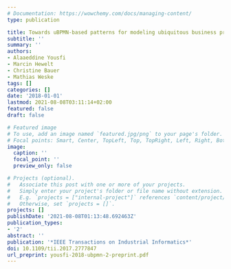 ```yaml
---
# Documentation: https://wowchemy.com/docs/managing-content/
type: publication

title: Towards uBPMN-based patterns for modeling ubiquitous business processes
subtitle: ''
summary: ''
authors:
- Alaaeddine Yousfi
- Marcin Hewelt
- Christine Bauer
- Mathias Weske
tags: []
categories: []
date: '2018-01-01'
lastmod: 2021-08-08T03:11:14+02:00
featured: false
draft: false

# Featured image
# To use, add an image named `featured.jpg/png` to your page's folder.
# Focal points: Smart, Center, TopLeft, Top, TopRight, Left, Right, BottomLeft, Bottom, BottomRight.
image:
  caption: ''
  focal_point: ''
  preview_only: false

# Projects (optional).
#   Associate this post with one or more of your projects.
#   Simply enter your project's folder or file name without extension.
#   E.g. `projects = ["internal-project"]` references `content/project/deep-learning/index.md`.
#   Otherwise, set `projects = []`.
projects: []
publishDate: '2021-08-08T01:13:48.692463Z'
publication_types:
- '2'
abstract: ''
publication: '*IEEE Transactions on Industrial Informatics*'
doi: 10.1109/tii.2017.2777847
url_preprint: yousfi-2018-ubpmn-2-preprint.pdf
---
```


